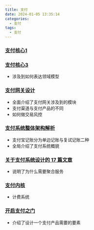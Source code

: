 ```yaml
---
title: 支付
date: 2024-01-05 13:35:14
categories:
  - 支付
tags:
  - 支付
---
```


### [支付核心1](https://blog.pingxx.com/2018/07/27/3classesofpmcore1-2/)
### [支付核心3](https://blog.pingxx.com/2018/08/09/%e4%b8%89%e8%8a%82%e8%af%be%e5%ad%a6%e6%87%82%e6%94%af%e4%bb%98%e6%a0%b8%e5%bf%83%ef%bc%88%e4%b8%8b%ef%bc%89/)
- 涉及到如何表达领域模型

### [支付网关设计](https://blog.pingxx.com/2018/02/27/%e6%94%af%e4%bb%98%e7%bd%91%e5%85%b3%e8%ae%be%e8%ae%a1%e7%b2%be%e8%a6%81/)
- 全面介绍了支付网关涉及到的模块
- 支付渠道与支付产品的不同
- 如何做交易风控

### [支付系统整体架构解析](https://blog.pingxx.com/2018/02/27/%e5%b9%b2%e8%b4%a7-%e6%94%af%e4%bb%98%e7%b3%bb%e7%bb%9f%e6%95%b4%e4%bd%93%e6%9e%b6%e6%9e%84%e8%a7%a3%e6%9e%90/)
- 支付宝记账分为单边记账与复试记账二种
- 全局介绍了支付系统概貌

### [关于支付系统设计的 17 篇文章](https://blog.pingxx.com/2018/02/27/%e4%bb%8e%e5%85%a5%e9%97%a8%e5%88%b0%e7%b2%be%e9%80%9a%ef%bc%9a%e5%85%b3%e4%ba%8e%e6%94%af%e4%bb%98%e7%b3%bb%e7%bb%9f%e8%ae%be%e8%ae%a1%e7%9a%84-17-%e7%af%87%e6%96%87%e7%ab%a0/)
- 说明了为什么需要聚合服务

### [支付内核](https://mp.weixin.qq.com/s?__biz=Mzg2MTg1NTM4NA==&mid=2247495742&idx=1&sn=54fee391ad1aa2ba1c6ae87b8e756a73&chksm=ce127bc9f965f2df2a6718af2296fa9ea0570be64a789817c5cd1e98c9cbabe99ddd76753990&scene=21#wechat_redirect)
- 计费系统

### [开启支付之门](https://mp.weixin.qq.com/s?__biz=Mzg2MTg1NTM4NA==&mid=2247490505&idx=1&sn=a849cd26e8d68fe25fda2be5e9aaac31&chksm=ce11903ef9661928be88eecfc8f9bd00ee4077efa51487a612b96a21c215674cc3edaf796365&scene=21#wechat_redirect)
- 介绍了设计一个支付产品需要的要素

